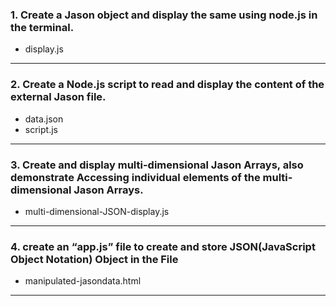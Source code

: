 ### 1. Create a Jason object and display the same using node.js in the terminal.
- display.js

---

### 2. Create a Node.js script to read and display the content of the external Jason file.
- data.json
- script.js

---

### 3. Create and display multi-dimensional Jason Arrays, also demonstrate Accessing individual elements of the multi-dimensional Jason Arrays.
- multi-dimensional-JSON-display.js

---

### 4. create an “app.js” file to create and store JSON(JavaScript Object Notation) Object in the File
- manipulated-jasondata.html

---
